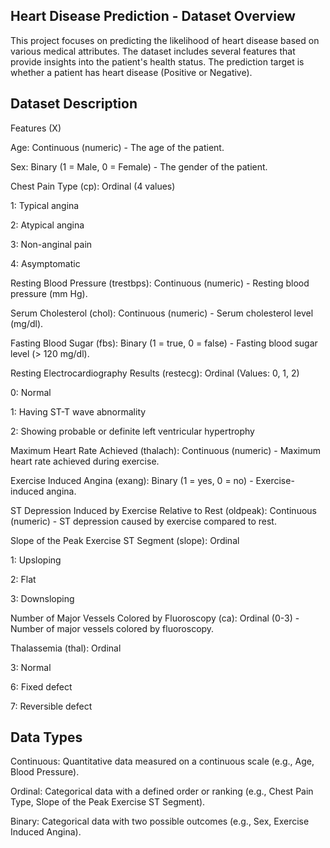 ## Heart Disease Prediction - Dataset Overview

This project focuses on predicting the likelihood of heart disease based on various medical attributes. The dataset includes several features that provide insights into the patient's health status. The prediction target is whether a patient has heart disease (Positive or Negative).

## Dataset Description

Features (X)

Age: Continuous (numeric) - The age of the patient.

Sex: Binary (1 = Male, 0 = Female) - The gender of the patient.

Chest Pain Type (cp): Ordinal (4 values)

  1: Typical angina
  
  2: Atypical angina
  
  3: Non-anginal pain
  
  4: Asymptomatic

Resting Blood Pressure (trestbps): Continuous (numeric) - Resting blood pressure (mm Hg).

Serum Cholesterol (chol): Continuous (numeric) - Serum cholesterol level (mg/dl).

Fasting Blood Sugar (fbs): Binary (1 = true, 0 = false) - Fasting blood sugar level (> 120 mg/dl).

Resting Electrocardiography Results (restecg): Ordinal (Values: 0, 1, 2)

  0: Normal
  
  1: Having ST-T wave abnormality
  
  2: Showing probable or definite left ventricular hypertrophy

Maximum Heart Rate Achieved (thalach): Continuous (numeric) - Maximum heart rate achieved during exercise.

Exercise Induced Angina (exang): Binary (1 = yes, 0 = no) - Exercise-induced angina.

ST Depression Induced by Exercise Relative to Rest (oldpeak): Continuous (numeric) - ST depression caused by exercise compared to rest.

Slope of the Peak Exercise ST Segment (slope): Ordinal

  1: Upsloping
  
  2: Flat
  
  3: Downsloping

Number of Major Vessels Colored by Fluoroscopy (ca): Ordinal (0-3) - Number of major vessels colored by fluoroscopy.

Thalassemia (thal): Ordinal

  3: Normal
  
  6: Fixed defect
  
  7: Reversible defect

## Data Types
Continuous: Quantitative data measured on a continuous scale (e.g., Age, Blood Pressure).

Ordinal: Categorical data with a defined order or ranking (e.g., Chest Pain Type, Slope of the Peak Exercise ST Segment).

Binary: Categorical data with two possible outcomes (e.g., Sex, Exercise Induced Angina).


